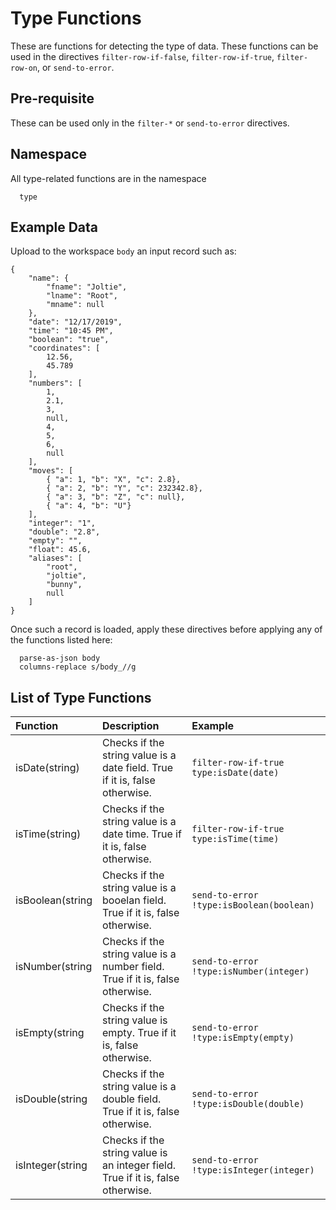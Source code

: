 # Type Functions

These are functions for detecting the type of data. These functions can be used in the
directives `filter-row-if-false`, `filter-row-if-true`, `filter-row-on`, or
`send-to-error`.

## Pre-requisite
These can be used only in the `filter-*` or `send-to-error` directives.

## Namespace

All type-related functions are in the namespace
```
  type
```

## Example Data

Upload to the workspace `body` an input record such as:

```
{
    "name": {
        "fname": "Joltie",
        "lname": "Root",
        "mname": null
    },
    "date": "12/17/2019",
    "time": "10:45 PM",
    "boolean": "true",
    "coordinates": [
        12.56,
        45.789
    ],
    "numbers": [
        1,
        2.1,
        3,
        null,
        4,
        5,
        6,
        null
    ],
    "moves": [
        { "a": 1, "b": "X", "c": 2.8},
        { "a": 2, "b": "Y", "c": 232342.8},
        { "a": 3, "b": "Z", "c": null},
        { "a": 4, "b": "U"}
    ],
    "integer": "1",
    "double": "2.8",
    "empty": "",
    "float": 45.6,
    "aliases": [
        "root",
        "joltie",
        "bunny",
        null
    ]
}
```

Once such a record is loaded, apply these directives before applying any of the functions listed here:
```
  parse-as-json body
  columns-replace s/body_//g
```

## List of Type Functions

| Function | Description | Example |
| :------- | :---------- | :------ |
|isDate(string)| Checks if the string value is a date field. True if it is, false otherwise. | `filter-row-if-true type:isDate(date)` |
|isTime(string)| Checks if the string value is a date time. True if it is, false otherwise. | `filter-row-if-true type:isTime(time)` |
|isBoolean(string| Checks if the string value is a booelan field. True if it is, false otherwise. | `send-to-error !type:isBoolean(boolean)` |
|isNumber(string| Checks if the string value is a number field. True if it is, false otherwise. | `send-to-error !type:isNumber(integer)` |
|isEmpty(string| Checks if the string value is empty. True if it is, false otherwise. | `send-to-error !type:isEmpty(empty)` |
|isDouble(string| Checks if the string value is a double field. True if it is, false otherwise. | `send-to-error !type:isDouble(double)` |
|isInteger(string| Checks if the string value is an integer field. True if it is, false otherwise. | `send-to-error !type:isInteger(integer)` |
